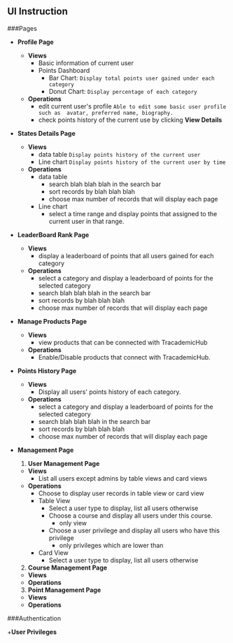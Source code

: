 UI Instruction
------------


###Pages

+ **Profile Page**
    + **Views**
        + Basic information of current user
        + Points Dashboard 
            + Bar Chart: 
                ``Display total points user gained under each category``
            + Donut Chart:
                ``Display percentage of each category``
    + **Operations**
        + edit current user's profile
            ``Able to edit some basic user profile such as 
            avatar, preferred name, biography.``
        + check points history of the current use by clicking **View Details**
        
+ **States Details Page**
    + **Views**
        + data table
            ``Display points history of the current user``
        + Line chart
            ``Display points history of the current user by time``
    + **Operations**
        + data table
            + search blah blah blah in the search bar
            + sort records by blah blah blah
            + choose max number of records that will display each page
        + Line chart
            + select a time range and display points that assigned to the current user in that range.

+ **LeaderBoard Rank Page**
    + **Views**
        + display a leaderboard of points that all users gained for each category
    + **Operations**
        + select a category and display a leaderboard of points for the selected category
        + search blah blah blah in the search bar
        + sort records by blah blah blah
        + choose max number of records that will display each page
     
+ **Manage Products Page**
    + **Views**
        + view products that can be connected with TracademicHub
    + **Operations**
        + Enable/Disable products that connect with TracademicHub.
    
+ **Points History Page**
    + **Views**
        + Display all users' points history of each category.
    + **Operations**
        + select a category and display a leaderboard of points for the selected category
        + search blah blah blah in the search bar
        + sort records by blah blah blah
        + choose max number of records that will display each page
            
+ **Management Page**

    1. **User Management Page**
    + **Views**
        + List all users except admins by table views and card views
    + **Operations**
        + Choose to display user records in table view or card view
        + Table View
            + Select a user type to display, list all users otherwise
            + Choose a course and display all users under this course. 
                + only view
            + Choose a user privilege and display all users who have this privilege
                + only privileges which are lower than 
        + Card View
            + Select a user type to display, list all users otherwise
    2. **Course Management Page**
    + **Views**
    + **Operations**
        
    3. **Point Management Page**
    + **Views**
    + **Operations**


###Authentication

+**User Privileges**
